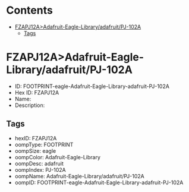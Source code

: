 



Contents
========

* [FZAPJ12A>Adafruit-Eagle-Library/adafruit/PJ-102A](#fzapj12aadafruit-eagle-libraryadafruitpj-102a)
	* [Tags](#tags)

# FZAPJ12A>Adafruit-Eagle-Library/adafruit/PJ-102A

- ID: FOOTPRINT-eagle-Adafruit-Eagle-Library-adafruit-PJ-102A
- Hex ID: FZAPJ12A
- Name: 
- Description: 

## Tags

- hexID: FZAPJ12A
- oompType: FOOTPRINT
- oompSize: eagle
- oompColor: Adafruit-Eagle-Library
- oompDesc: adafruit
- oompIndex: PJ-102A
- oompName: Adafruit-Eagle-Library/adafruit/PJ-102A
- oompID: FOOTPRINT-eagle-Adafruit-Eagle-Library-adafruit-PJ-102A
